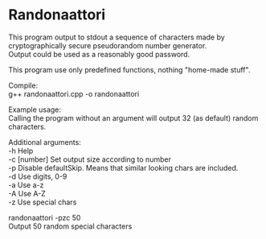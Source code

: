 # Randonaattori  
  
This program output to stdout a sequence of characters made by  
cryptographically secure pseudorandom number generator.  
Output could be used as a reasonably good password.  
  
This program use only predefined functions, nothing "home-made stuff".  
  
Compile:  
g++ randonaattori.cpp -o randonaattori  
  
Example usage:  
Calling the program without an argument will output 32 (as default) random characters.  
  
Additional arguments:  
-h          Help  
-c [number] Set output size according to number  
-p          Disable defaultSkip. Means that similar looking chars are included.  
-d          Use digits, 0-9  
-a          Use a-z  
-A          Use A-Z  
-z          Use special chars  
  
randonaattori -pzc 50  
Output 50 random special characters  
